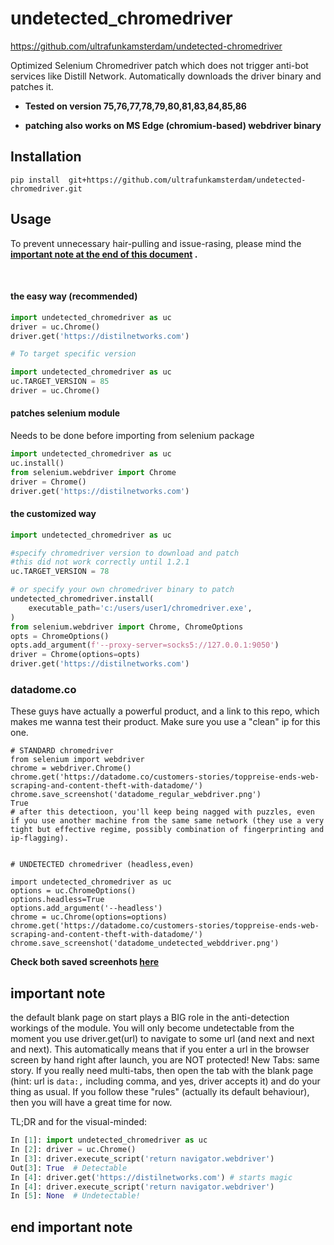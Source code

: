 # undetected_chromedriver

https://github.com/ultrafunkamsterdam/undetected-chromedriver

Optimized Selenium Chromedriver patch which does not trigger anti-bot services like Distill Network.
Automatically downloads the driver binary and patches it.

* **Tested on version 75,76,77,78,79,80,81,83,84,85,86**

* **patching also works on MS Edge (chromium-based) webdriver binary**


## Installation ##
```
pip install  git+https://github.com/ultrafunkamsterdam/undetected-chromedriver.git
```

## Usage ##

To prevent unnecessary hair-pulling and issue-rasing, please mind the **[important note at the end of this document](#important-note) .**

<br>

#### the easy way (recommended) ####
```python
import undetected_chromedriver as uc
driver = uc.Chrome()
driver.get('https://distilnetworks.com')

# To target specific version

import undetected_chromedriver as uc
uc.TARGET_VERSION = 85
driver = uc.Chrome()
```


#### patches selenium module  ####
Needs to be done before importing from selenium package

```python
import undetected_chromedriver as uc
uc.install()
from selenium.webdriver import Chrome
driver = Chrome()
driver.get('https://distilnetworks.com')
```` 


#### the customized way ####
```python
import undetected_chromedriver as uc

#specify chromedriver version to download and patch
#this did not work correctly until 1.2.1
uc.TARGET_VERSION = 78    

# or specify your own chromedriver binary to patch
undetected_chromedriver.install(
    executable_path='c:/users/user1/chromedriver.exe',
)
from selenium.webdriver import Chrome, ChromeOptions
opts = ChromeOptions()
opts.add_argument(f'--proxy-server=socks5://127.0.0.1:9050')
driver = Chrome(options=opts)
driver.get('https://distilnetworks.com')
```


### datadome.co ####
These guys have actually a powerful product, and a link to this repo, which makes me wanna test their product.
Make sure you use a "clean" ip for this one. 
```
# STANDARD chromedriver
from selenium import webdriver
chrome = webdriver.Chrome()
chrome.get('https://datadome.co/customers-stories/toppreise-ends-web-scraping-and-content-theft-with-datadome/')
chrome.save_screenshot('datadome_regular_webdriver.png')
True  
# after this detectioon, you'll keep being nagged with puzzles, even if you use another machine from the same same network (they use a very tight but effective regime, possibly combination of fingerprinting and ip-flagging).


# UNDETECTED chromedriver (headless,even)

import undetected_chromedriver as uc
options = uc.ChromeOptions()
options.headless=True
options.add_argument('--headless')
chrome = uc.Chrome(options=options)
chrome.get('https://datadome.co/customers-stories/toppreise-ends-web-scraping-and-content-theft-with-datadome/')
chrome.save_screenshot('datadome_undetected_webddriver.png')

```
**Check both saved screenhots [here](https://imgur.com/a/fEmqadP)**



## important note ##

the default blank page on start plays a BIG role in the anti-detection workings of the module. You will only become undetectable from the moment you use driver.get(url) to navigate to some url (and next and next and next). This automatically means that if you enter a url in the browser screen by hand right after launch, you are NOT protected! New Tabs: same story. If you really need multi-tabs, then open the tab with the blank page (hint: url is  `data:,`  including comma, and yes, driver accepts it) and do your thing as usual. If you follow these "rules" (actually its default behaviour), then you will have a great time for now. 

TL;DR and for the visual-minded:

```python
In [1]: import undetected_chromedriver as uc
In [2]: driver = uc.Chrome()
In [3]: driver.execute_script('return navigator.webdriver')
Out[3]: True  # Detectable
In [4]: driver.get('https://distilnetworks.com') # starts magic
In [4]: driver.execute_script('return navigator.webdriver')
In [5]: None  # Undetectable!
```
## end important note ##



